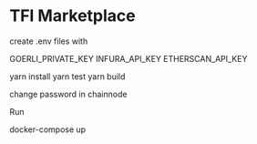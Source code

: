 # TFI Marketplace

create .env files with

GOERLI_PRIVATE_KEY
INFURA_API_KEY
ETHERSCAN_API_KEY

yarn install
yarn test
yarn build

change password in chainnode

Run

docker-compose up
